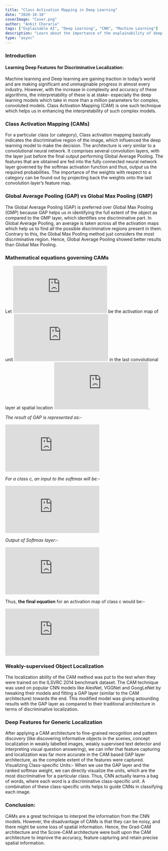 ```yaml
---
title: "Class Activation Mapping in Deep Learning"
date: "2020-10-10"
coverImage: "Cover.png"
author: "Ankit Choraria"
tags: ["Explainable AI", "Deep Learning", "CNN", "Machine Learning"]
description: "Learn about the importance of the explainability of deep learning models and Class Activation Map Technique"
type: "async"
---
```


### Introduction

#### Learning Deep Features for Discriminative Localization:

Machine learning and Deep learning are gaining traction in today’s world and are making significant and unimaginable progress in almost every industry. However, with the increase in complexity and accuracy of these algorithms, the interpretability of these is at stake- especially the deep learning models which take in more than a million parameters for complex, convoluted models. Class Activation Mapping (CAM) is one such technique which helps us in enhancing the interpretability of such complex models.

### Class Activation Mapping (CAMs)

For a particular class (or category), Class activation mapping basically indicates the discriminative region of the image, which influenced the deep learning model to make the decision. The architecture is very similar to a convolutional neural network. It comprises several convolution layers, with the layer just before the final output performing Global Average Pooling. The features that are obtained are fed into the fully connected neural network layer governed by the softmax activation function and thus, output us the required probabilities. The importance of the weights with respect to a category can be found out by projecting back the weights onto the last convolution layer’s feature map.

### Global Average Pooling (GAP) vs Global Max Pooling (GMP)

The Global Average Pooling (GAP) is preferred over Global Max Pooling (GMP) because GAP helps us in identifying the full extent of the object as compared to the GMP layer, which identifies one discriminative part. In Global Average Pooling, an average is taken across all the activation maps which help us to find all the possible discriminative regions present in them. Contrary to this, the Global Max Pooling method just considers the most discriminative region. Hence, Global Average Pooling showed better results than Global Max Pooling.

### Mathematical equations governing CAMs

Let ![Equation 1](https://latex.codecogs.com/png.latex?f%28x%2Cy%29) be the activation map of unit ![Equation 2](https://latex.codecogs.com/png.latex?k) in the last convolutional layer at spatial location ![Equation 3](https://latex.codecogs.com/png.latex?%28x%2Cy%29).

_The result of GAP is represented as:-_

![Equation 4](https://latex.codecogs.com/png.latex?F_%7Bk%7D%3D%20%5Csum_%7Bx%2Cy%7Df_%7Bk%7D%28x%2Cy%29)

_For a class c, an input to the softmax will be:-_

![Equation 5](https://latex.codecogs.com/png.latex?S_%7Bc%7D%3D%20%5Csum_%7Bk%7Dw%5E%7Bc%7D_%7Bk%7DF_%7Bk%7D)

_Output of Softmax layer:-_

![Equation 6](https://latex.codecogs.com/png.latex?P_c%3D%20%5Cfrac%7Be%5E%7BS_c%7D%7D%7B%5Csum_ce%5E%7BS_c%7D%7D)

Thus, **the final equation** for an activation map of class c would be:-

![Equation 7](https://latex.codecogs.com/png.latex?M_%7Bc%7D%28x%2Cy%29%3D%5Csum_%7Bk%7Dw%5E%7Bc%7D_%7Bk%7Df_%7Bk%7D%28x%2Cy%29)

### Weakly-supervised Object Localization

The localization ability of the CAM method was put to the test when they were trained on the ILSVRC 2014 benchmark dataset. The CAM technique was used on popular CNN models like AlexNet, VGGNet and GoogLeNet by tweaking their models and fitting a GAP layer (similar to the CAM architecture) towards the end. This modified model was giving astounding results with the GAP layer as compared to their traditional architecture in terms of discriminative localization.

### Deep Features for Generic Localization

After applying a CAM architecture to fine-grained recognition and pattern discovery (like discovering informative objects in the scenes, concept localization in weakly labelled images, weakly supervised text detector and interpreting visual question answering), we can infer that feature capturing and localization was far more accurate in the CAM based GAP layer architecture, as the complete extent of the features were captured.
Visualizing Class-specific Units:-
When we use the GAP layer and the ranked softmax weight, we can directly visualize the units, which are the most discriminative for a particular class. Thus, CNN actually learns a bag of words, where each word is a discriminative class-specific unit. A combination of these class-specific units helps to guide CNNs in classifying each image.

### Conclusion:

CAMs are a great technique to interpret the information from the CNN models. However, the disadvantage of CAMs is that they can be noisy, and there might be some loss of spatial information. Hence, the Grad-CAM architecture and the Score-CAM architecture were built upon the CAM architecture to improve the accuracy, feature capturing and retain precise spatial information.
